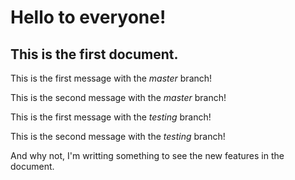 # Hello to everyone!

## This is the first document.

This is the first message with the *master* branch!

This is the second message with the *master* branch!

This is the first message with the *testing* branch!

This is the second message with the *testing* branch!

And why not, I'm writting something to see the new features in the document.
